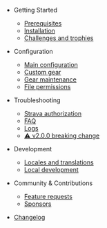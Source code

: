 - Getting Started
  - [Prerequisites](getting-started/prerequisites.md "Statistics for Strava | Prerequisites")
  - [Installation](getting-started/installation.md "Statistics for Strava | Installation")
  - [Challenges and trophies](getting-started/challenges-and-trophies.md "Statistics for Strava | Challenges and trophies")

- Configuration

  - [Main configuration](configuration/main-configuration.md "Statistics for Strava | Main configuration")
  - [Custom gear](configuration/custom-gear.md "Statistics for Strava | Custom gear")
  - [Gear maintenance](configuration/gear-maintenance.md "Statistics for Strava | Gear maintenance")
  - [File permissions](configuration/file-permissions.md "Statistics for Strava | File permissions")
  
- Troubleshooting

  - [Strava authorization](troubleshooting/strava-authorization.md "Statistics for Strava | Strava authorization")
  - [FAQ](troubleshooting/faq.md "Statistics for Strava | FAQ")
  - [Logs](troubleshooting/logs.md "Statistics for Strava | Logs")
  - [:warning: v2.0.0 breaking change](troubleshooting/v2-breaking-change.md "Statistics for Strava | v2.0.0 Breaking change")

- Development

  - [Locales and translations](development/locales-and-translations.md "Statistics for Strava | Locales and translations")
  - [Local development](development/local-development.md "Statistics for Strava | Local development")

- Community & Contributions

  - [Feature requests](community/feature-requests.md "Statistics for Strava | Feature requests")
  - [Sponsors](community/sponsors.md "Statistics for Strava | Sponsors")
  
- [Changelog](changelog.md "Statistics for Strava | Changelog")